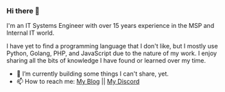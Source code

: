 ### Hi there 👋

I'm an IT Systems Engineer with over 15 years experience in the MSP and Internal IT world. 

I have yet to find a programming language that I don't like, but I mostly use Python, Golang, PHP, and JavaScript due to the nature of my work. I enjoy sharing all the bits of knowledge I have found or learned over my time. 

- 🔨 I’m currently building some things I can't share, yet.  
- 📫 How to reach me: [My Blog](https://onsb.co) || [My Discord](https://discord.gg/8xRgbSw)
